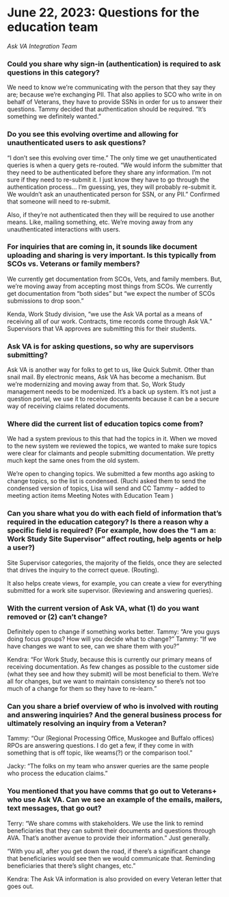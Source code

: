 # June 22, 2023: Questions for the education team

_Ask VA Integration Team_

### Could you share why sign-in (authentication) is required to ask questions in this category?

We need to know we’re communicating with the person that they say they are; because we’re exchanging PII. That also applies to SCO who write in on behalf of Veterans, they have to provide SSNs in order for us to answer their questions. Tammy decided that authentication should be required. “It’s something we definitely wanted.”

### Do you see this evolving overtime and allowing for unauthenticated users to ask questions?

“I don’t see this evolving over time.” The only time we get unauthenticated queries is when a query gets re-routed. “We would inform the submitter that they need to be authenticated before they share any information. I’m not sure if they need to re-submit it. I just know they have to go through the authentication process… I’m guessing, yes, they will probably re-submit it. We wouldn’t ask an unauthenticated person for SSN, or any PII.” Confirmed that someone will need to re-submit.

Also, if they’re not authenticated then they will be required to use another means. Like, mailing something, etc. We’re moving away from any unauthenticated interactions with users.

### For inquiries that are coming in, it sounds like document uploading and sharing is very important. Is this typically from SCOs vs. Veterans or family members?

We currently get documentation from SCOs, Vets, and family members. But, we’re moving away from accepting most things from SCOs. We currently get documentation from “both sides” but “we expect the number of SCOs submissions to drop soon.”

Kenda, Work Study division, “we use the Ask VA portal as a means of receiving all of our work. Contracts, time records come through Ask VA.” Supervisors that VA approves are submitting this for their students.

### Ask VA is for asking questions, so why are supervisors submitting?

Ask VA is another way for folks to get to us, like Quick Submit. Other than snail mail. By electronic means, Ask VA has become a mechanism. But we’re modernizing and moving away from that. So, Work Study management needs to be modernized. It’s a back up system. It’s not just a question portal, we use it to receive documents because it can be a secure way of receiving claims related documents.

### Where did the current list of education topics come from?

We had a system previous to this that had the topics in it. When we moved to the new system we reviewed the topics, we wanted to make sure topics were clear for claimants and people submitting documentation. We pretty much kept the same ones from the old system.

We’re open to changing topics. We submitted a few months ago asking to change topics, so the list is condensed. (Ruchi asked them to send the condensed version of topics, Lisa will send and CC Tammy – added to meeting action items Meeting Notes with Education Team )

### Can you share what you do with each field of information that’s required in the education category? Is there a reason why a specific field is required? (For example, how does the “I am a: Work Study Site Supervisor” affect routing, help agents or help a user?)

Site Supervisor categories, the majority of the fields, once they are selected that drives the inquiry to the correct queue. (Routing).

It also helps create views, for example, you can create a view for everything submitted for a work site supervisor. (Reviewing and answering queries).

### With the current version of Ask VA, what (1) do you want removed or (2) can’t change?

Definitely open to change if something works better. Tammy: “Are you guys doing focus groups? How will you decide what to change?” Tammy: “If we have changes we want to see, can we share them with you?”

Kendra: “For Work Study, because this is currently our primary means of receiving documentation. As few changes as possible to the customer side (what they see and how they submit) will be most beneficial to them. We’re all for changes, but we want to maintain consistency so there’s not too much of a change for them so they have to re-learn.”

### Can you share a brief overview of who is involved with routing and answering inquiries? And the general business process for ultimately resolving an inquiry from a Veteran?

Tammy: “Our (Regional Processing Office, Muskogee and Buffalo offices) RPOs are answering questions. I do get a few, if they come in with something that is off topic, like weams(?) or the comparison tool.”

Jacky: “The folks on my team who answer queries are the same people who process the education claims.”

### You mentioned that you have comms that go out to Veterans+ who use Ask VA. Can we see an example of the emails, mailers, text messages, that go out?

Terry: “We share comms with stakeholders. We use the link to remind beneficiaries that they can submit their documents and questions through AVA. That’s another avenue to provide their information.” Just generally.

“With you all, after you get down the road, if there’s a significant change that beneficiaries would see then we would communicate that. Reminding beneficiaries that there’s slight changes, etc.”

Kendra: The Ask VA information is also provided on every Veteran letter that goes out.
